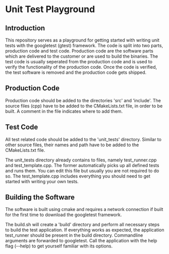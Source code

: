 # Unit Test Playground

## Introduction
This repository serves as a playground for getting started with writing
unit tests with the googletest (gtest) framework.
The code is split into two parts, production code and test code.
Production code are the software parts which are delivered to the customer
or are used to build the binaries. The test code is usually seperated from
the production code and is used to verify the functionality of the
production code. Once the code is verified, the test software is removed and
the production code gets shipped.

## Production Code
Production code should be added to the directories 'src' and 'include'.
The source files (cpp) have to be added to the CMakeLists.txt file, in order
to be built. A comment in the file indicates where to add them.

## Test Code
All test related code should be added to the 'unit\_tests' directory.
Similar to other source files, their names and path have to be added to the
CMakeLists.txt file.<br />

The unit\_tests directory already contains to files, namely test\_runner.cpp
and test\_template.cpp. The former automatically picks up all defined tests
and runs them. You can edit this file but usually you are not required to do
so. The test\_template.cpp includes everything you should need to get started
with writing your own tests.

## Building the Software
The software is built using cmake and requires a network connection if built
for the first time to download the googletest framework. <br />

The build.sh will create a 'build' directory and perform all necessary steps
to build the test application.
If everything works as expected, the application test\_runner should be
present in the build directory. Commandline arguments are forwarded to
googletest. Call the application with the help flag (--help) to get yourself
familiar with its options.


